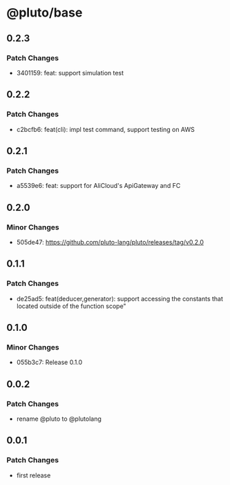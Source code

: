 # @pluto/base

## 0.2.3

### Patch Changes

- 3401159: feat: support simulation test

## 0.2.2

### Patch Changes

- c2bcfb6: feat(cli): impl test command, support testing on AWS

## 0.2.1

### Patch Changes

- a5539e6: feat: support for AliCloud's ApiGateway and FC

## 0.2.0

### Minor Changes

- 505de47: https://github.com/pluto-lang/pluto/releases/tag/v0.2.0

## 0.1.1

### Patch Changes

- de25ad5: feat(deducer,generator): support accessing the constants that located outside of the function scope"

## 0.1.0

### Minor Changes

- 055b3c7: Release 0.1.0

## 0.0.2

### Patch Changes

- rename @pluto to @plutolang

## 0.0.1

### Patch Changes

- first release
